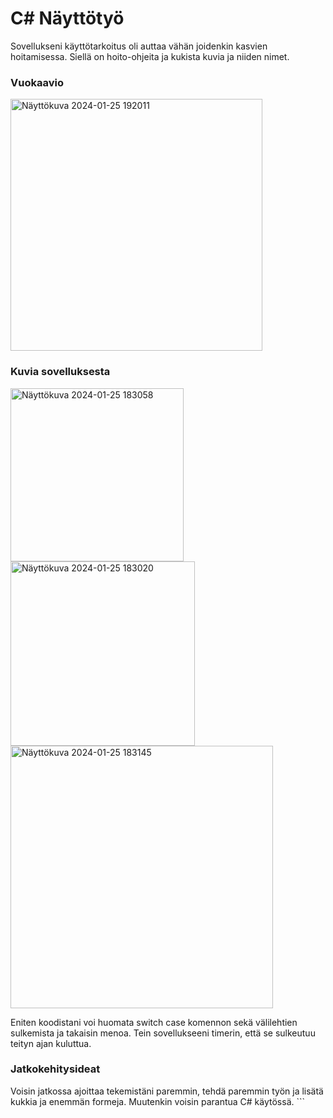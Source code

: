 # C# Näyttötyö
Sovellukseni käyttötarkoitus oli auttaa vähän joidenkin kasvien hoitamisessa. Siellä on hoito-ohjeita ja kukista kuvia ja niiden nimet.


<h3>Vuokaavio</h3>
<img width="403" alt="Näyttökuva 2024-01-25 192011" src="https://github.com/ellenaatti/Puutarhasovellus/assets/151004400/3c290c5c-bb21-487b-ad1c-f2e321f355e8">

<h3>Kuvia sovelluksesta</h3>
<img width="277" alt="Näyttökuva 2024-01-25 183058" src="https://github.com/ellenaatti/Puutarhasovellus/assets/151004400/3d584a6b-34bb-44a3-bd13-ea1589c0218a">
<img width="295" alt="Näyttökuva 2024-01-25 183020" src="https://github.com/ellenaatti/Puutarhasovellus/assets/151004400/ed0026cb-6135-412f-9cea-a265ada080dd">
<img width="420" alt="Näyttökuva 2024-01-25 183145" src="https://github.com/ellenaatti/Puutarhasovellus/assets/151004400/cd8a3656-4bdd-407b-afab-e9776e64f225">

Eniten koodistani voi huomata switch case komennon sekä välilehtien sulkemista ja takaisin menoa.
Tein sovellukseeni timerin, että se sulkeutuu teityn ajan kuluttua. 
<img width="277" alt="" scr="https://osekk-my.sharepoint.com/:i:/g/personal/s3ruel00_students_osao_fi/EQIrEOG93R9GsxB6VyMFZrYBRULcaaLXC5uFdpUtaPlW0w?e=jaNYhh">
<img width="277" alt="" scr="https://osekk-my.sharepoint.com/:i:/g/personal/s3ruel00_students_osao_fi/EWIwMutEEmRMrCDJnqGSlAMBlQlXRRMBa-qu4RqhHrIVRg?e=aR1kxX">


<h3>Jatkokehitysideat</h3>
Voisin jatkossa ajoittaa tekemistäni paremmin, tehdä paremmin työn ja lisätä kukkia ja enemmän formeja. Muutenkin voisin parantua C# käytössä.
```
